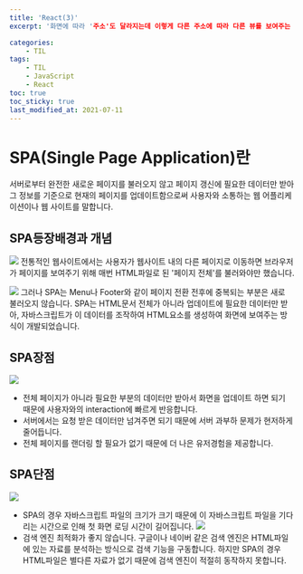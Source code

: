 ```yaml
---
title: 'React(3)'
excerpt: '화면에 따라 '주소'도 달라지는데 이렇게 다른 주소에 따라 다른 뷰를 보여주는 과정을 '경로에 따라 변경한다'라는 의미로 라우팅이라고 합니다. '

categories:
    - TIL
tags:
    - TIL
    - JavaScript
    - React
toc: true
toc_sticky: true
last_modified_at: 2021-07-11
---
```


# SPA(Single Page Application)란

서버로부터 완전한 새로운 페이지를 불러오지 않고 페이지 갱신에 필요한 데이터만 받아 그 정보를 기준으로 현재의 페이지를 업데이트함으로써 사용자와 소통하는 웹 어플리케이션이나 웹 사이트를 말합니다.

## SPA등장배경과 개념

![](https://images.velog.io/images/blackdavil01/post/91d060d2-be91-4cfc-adac-0610d2fc2f45/%EC%8A%A4%ED%81%AC%EB%A6%B0%EC%83%B7,%202021-07-09%2015-26-20.png)
전통적인 웹사이트에서는 사용자가 웹사이트 내의 다른 페이지로 이동하면 브라우저가 페이지를 보여주기 위해 매번 HTML파일로 된 '페이지 전체'를 불러와야만 했습니다.

![](https://images.velog.io/images/blackdavil01/post/543c9626-a3ba-4f6b-b7fe-82713626c170/%EC%8A%A4%ED%81%AC%EB%A6%B0%EC%83%B7,%202021-07-09%2015-27-29.png)
그러나 SPA는 Menu나 Footer와 같이 페이지 전환 전후에 중복되는 부분은 새로 불러오지 않습니다.
SPA는 HTML문서 전체가 아니라 업데이트에 필요한 데이터만 받아, 자바스크립트가 이 데이터를 조작하여 HTML요소를 생성하여 화면에 보여주는 방식이 개발되었습니다.

## SPA장점

![](https://images.velog.io/images/blackdavil01/post/fab2d60b-0186-4e66-96ec-e564e6964d2c/%EC%8A%A4%ED%81%AC%EB%A6%B0%EC%83%B7,%202021-07-09%2015-31-03.png)

-   전체 페이지가 아니라 필요한 부분의 데이터만 받아서 화면을 업데이트 하면 되기 때문에 사용자와의 interaction에 빠르게 반응합니다.
-   서버에서는 요청 받은 데이터만 넘겨주면 되기 때문에 서버 과부하 문제가 현저하게 줄어듭니다.
-   전체 페이지를 랜더링 할 필요가 없기 때문에 더 나은 유저경험을 제공합니다.

## SPA단점

![](https://images.velog.io/images/blackdavil01/post/8e09be43-a69a-48a4-81f2-bef1eee9710b/%EC%8A%A4%ED%81%AC%EB%A6%B0%EC%83%B7,%202021-07-09%2015-31-44.png)

-   SPA의 경우 자바스크립트 파일의 크기가 크기 때문에 이 자바스크립트 파일을 기다리는 시간으로 인해 첫 화면 로딩 시간이 길어집니다.
    ![](https://images.velog.io/images/blackdavil01/post/f9b842be-0f82-4798-b258-565c2a6bf0a9/%EC%8A%A4%ED%81%AC%EB%A6%B0%EC%83%B7,%202021-07-09%2015-32-13.png)
-   검색 엔진 최적화가 좋지 않습니다. 구글이나 네이버 같은 검색 엔진은 HTML파일에 있는 자료를 분석하는 방식으로 검색 기능을 구동합니다. 하지만 SPA의 경우 HTML파일은 별다른 자료가 없기 때문에 검색 엔진이 적절히 동작하지 못합니다.
